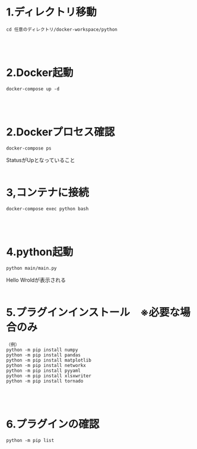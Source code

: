 # 1.ディレクトリ移動
```
cd 任意のディレクトリ/docker-workspace/python
```
<br><br>
# 2.Docker起動
```
docker-compose up -d
```
<br><br>
# 2.Dockerプロセス確認
```
docker-compose ps
```
StatusがUpとなっていること
<br><br>
# 3,コンテナに接続
```
docker-compose exec python bash
```
<br><br>
# 4.python起動
```
python main/main.py
```
Hello Wroldが表示される
<br><br>
# 5.プラグインインストール　※必要な場合のみ
```
（例）
python -m pip install numpy
python -m pip install pandas
python -m pip install matplotlib
python -m pip install networkx
python -m pip install pyyaml
python -m pip install xlsxwriter
python -m pip install tornado
```
<br><br>
# 6.プラグインの確認
```
python -m pip list
```
<br><br>
